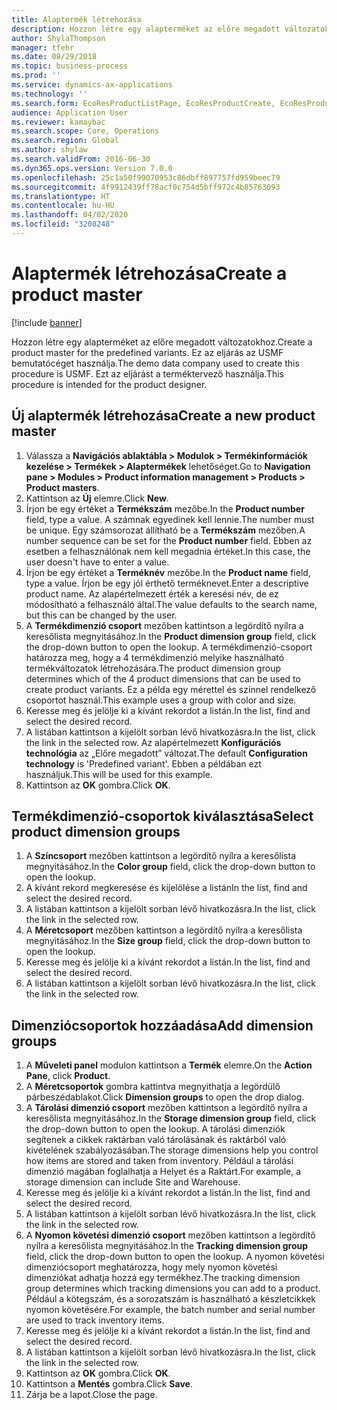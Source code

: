 ```yaml
---
title: Alaptermék létrehozása
description: Hozzon létre egy alapterméket az előre megadott változatokhoz.
author: ShylaThompson
manager: tfehr
ms.date: 08/29/2018
ms.topic: business-process
ms.prod: ''
ms.service: dynamics-ax-applications
ms.technology: ''
ms.search.form: EcoResProductListPage, EcoResProductCreate, EcoResProductDetails, EcoResProductInventoryDimensionGroups
audience: Application User
ms.reviewer: kamaybac
ms.search.scope: Core, Operations
ms.search.region: Global
ms.author: shylaw
ms.search.validFrom: 2016-06-30
ms.dyn365.ops.version: Version 7.0.0
ms.openlocfilehash: 25c1a50f99070953c86dbff897757fd959beec79
ms.sourcegitcommit: 4f9912439ff78acf0c754d5bff972c4b85763093
ms.translationtype: HT
ms.contentlocale: hu-HU
ms.lasthandoff: 04/02/2020
ms.locfileid: "3208248"
---
```

# <a name="create-a-product-master"></a><span data-ttu-id="4e392-103">Alaptermék létrehozása</span><span class="sxs-lookup"><span data-stu-id="4e392-103">Create a product master</span></span>

[!include [banner](../../includes/banner.md)]

<span data-ttu-id="4e392-104">Hozzon létre egy alapterméket az előre megadott változatokhoz.</span><span class="sxs-lookup"><span data-stu-id="4e392-104">Create a product master for the predefined variants.</span></span> <span data-ttu-id="4e392-105">Ez az eljárás az USMF bemutatócéget használja.</span><span class="sxs-lookup"><span data-stu-id="4e392-105">The demo data company used to create this procedure is USMF.</span></span> <span data-ttu-id="4e392-106">Ezt az eljárást a terméktervező használja.</span><span class="sxs-lookup"><span data-stu-id="4e392-106">This procedure is intended for the product designer.</span></span>


## <a name="create-a-new-product-master"></a><span data-ttu-id="4e392-107">Új alaptermék létrehozása</span><span class="sxs-lookup"><span data-stu-id="4e392-107">Create a new product master</span></span>
1. <span data-ttu-id="4e392-108">Válassza a **Navigációs ablaktábla > Modulok > Termékinformációk kezelése > Termékek > Alaptermékek** lehetőséget.</span><span class="sxs-lookup"><span data-stu-id="4e392-108">Go to **Navigation pane > Modules > Product information management > Products > Product masters**.</span></span>
2. <span data-ttu-id="4e392-109">Kattintson az **Új** elemre.</span><span class="sxs-lookup"><span data-stu-id="4e392-109">Click **New**.</span></span>
3. <span data-ttu-id="4e392-110">Írjon be egy értéket a **Termékszám** mezőbe.</span><span class="sxs-lookup"><span data-stu-id="4e392-110">In the **Product number** field, type a value.</span></span> <span data-ttu-id="4e392-111">A számnak egyedinek kell lennie.</span><span class="sxs-lookup"><span data-stu-id="4e392-111">The number must be unique.</span></span> <span data-ttu-id="4e392-112">Egy számsorozat állítható be a **Termékszám** mezőben.</span><span class="sxs-lookup"><span data-stu-id="4e392-112">A number sequence can be set for the **Product number** field.</span></span> <span data-ttu-id="4e392-113">Ebben az esetben a felhasználónak nem kell megadnia értéket.</span><span class="sxs-lookup"><span data-stu-id="4e392-113">In this case, the user doesn't have to enter a value.</span></span>
4. <span data-ttu-id="4e392-114">Írjon be egy értéket a **Terméknév** mezőbe.</span><span class="sxs-lookup"><span data-stu-id="4e392-114">In the **Product name** field, type a value.</span></span> <span data-ttu-id="4e392-115">Írjon be egy jól érthető terméknevet.</span><span class="sxs-lookup"><span data-stu-id="4e392-115">Enter a descriptive product name.</span></span> <span data-ttu-id="4e392-116">Az alapértelmezett érték a keresési név, de ez módosítható a felhasználó által.</span><span class="sxs-lookup"><span data-stu-id="4e392-116">The value defaults to the search name, but this can be changed by the user.</span></span>
5. <span data-ttu-id="4e392-117">A **Termékdimenzió csoport** mezőben kattintson a legördítő nyílra a keresőlista megnyitásához.</span><span class="sxs-lookup"><span data-stu-id="4e392-117">In the **Product dimension group** field, click the drop-down button to open the lookup.</span></span> <span data-ttu-id="4e392-118">A termékdimenzió-csoport határozza meg, hogy a 4 termékdimenzió melyike használható termékváltozatok létrehozására.</span><span class="sxs-lookup"><span data-stu-id="4e392-118">The product dimension group determines which of the 4 product dimensions that can be used to create product variants.</span></span> <span data-ttu-id="4e392-119">Ez a példa egy mérettel és színnel rendelkező csoportot használ.</span><span class="sxs-lookup"><span data-stu-id="4e392-119">This example uses a group with color and size.</span></span>
6. <span data-ttu-id="4e392-120">Keresse meg és jelölje ki a kívánt rekordot a listán.</span><span class="sxs-lookup"><span data-stu-id="4e392-120">In the list, find and select the desired record.</span></span>
7. <span data-ttu-id="4e392-121">A listában kattintson a kijelölt sorban lévő hivatkozásra.</span><span class="sxs-lookup"><span data-stu-id="4e392-121">In the list, click the link in the selected row.</span></span> <span data-ttu-id="4e392-122">Az alapértelmezett **Konfigurációs technológia** az „Előre megadott” változat.</span><span class="sxs-lookup"><span data-stu-id="4e392-122">The default **Configuration technology** is 'Predefined variant'.</span></span> <span data-ttu-id="4e392-123">Ebben a példában ezt használjuk.</span><span class="sxs-lookup"><span data-stu-id="4e392-123">This will be used for this example.</span></span>
8. <span data-ttu-id="4e392-124">Kattintson az **OK** gombra.</span><span class="sxs-lookup"><span data-stu-id="4e392-124">Click **OK**.</span></span>

## <a name="select-product-dimension-groups"></a><span data-ttu-id="4e392-125">Termékdimenzió-csoportok kiválasztása</span><span class="sxs-lookup"><span data-stu-id="4e392-125">Select product dimension groups</span></span>
1. <span data-ttu-id="4e392-126">A **Színcsoport** mezőben kattintson a legördítő nyílra a keresőlista megnyitásához.</span><span class="sxs-lookup"><span data-stu-id="4e392-126">In the **Color group** field, click the drop-down button to open the lookup.</span></span>
2. <span data-ttu-id="4e392-127">A kívánt rekord megkeresése és kijelölése a listán</span><span class="sxs-lookup"><span data-stu-id="4e392-127">In the list, find and select the desired record.</span></span>
3. <span data-ttu-id="4e392-128">A listában kattintson a kijelölt sorban lévő hivatkozásra.</span><span class="sxs-lookup"><span data-stu-id="4e392-128">In the list, click the link in the selected row.</span></span>
4. <span data-ttu-id="4e392-129">A **Méretcsoport** mezőben kattintson a legördítő nyílra a keresőlista megnyitásához.</span><span class="sxs-lookup"><span data-stu-id="4e392-129">In the **Size group** field, click the drop-down button to open the lookup.</span></span>
5. <span data-ttu-id="4e392-130">Keresse meg és jelölje ki a kívánt rekordot a listán.</span><span class="sxs-lookup"><span data-stu-id="4e392-130">In the list, find and select the desired record.</span></span>
6. <span data-ttu-id="4e392-131">A listában kattintson a kijelölt sorban lévő hivatkozásra.</span><span class="sxs-lookup"><span data-stu-id="4e392-131">In the list, click the link in the selected row.</span></span>

## <a name="add-dimension-groups"></a><span data-ttu-id="4e392-132">Dimenziócsoportok hozzáadása</span><span class="sxs-lookup"><span data-stu-id="4e392-132">Add dimension groups</span></span>
1. <span data-ttu-id="4e392-133">A **Műveleti panel** modulon kattintson a **Termék** elemre.</span><span class="sxs-lookup"><span data-stu-id="4e392-133">On the **Action Pane**, click **Product**.</span></span>
2. <span data-ttu-id="4e392-134">A **Méretcsoportok** gombra kattintva megnyithatja a legördülő párbeszédablakot.</span><span class="sxs-lookup"><span data-stu-id="4e392-134">Click **Dimension groups** to open the drop dialog.</span></span>
3. <span data-ttu-id="4e392-135">A **Tárolási dimenzió csoport** mezőben kattintson a legördítő nyílra a keresőlista megnyitásához.</span><span class="sxs-lookup"><span data-stu-id="4e392-135">In the **Storage dimension group** field, click the drop-down button to open the lookup.</span></span> <span data-ttu-id="4e392-136">A tárolási dimenziók segítenek a cikkek raktárban való tárolásának és raktárból való kivételének szabályozásában.</span><span class="sxs-lookup"><span data-stu-id="4e392-136">The storage dimensions help you control how items are stored and taken from inventory.</span></span> <span data-ttu-id="4e392-137">Például a tárolási dimenzió magában foglalhatja a Helyet és a Raktárt.</span><span class="sxs-lookup"><span data-stu-id="4e392-137">For example, a storage dimension can include Site and Warehouse.</span></span>
4. <span data-ttu-id="4e392-138">Keresse meg és jelölje ki a kívánt rekordot a listán.</span><span class="sxs-lookup"><span data-stu-id="4e392-138">In the list, find and select the desired record.</span></span>
5. <span data-ttu-id="4e392-139">A listában kattintson a kijelölt sorban lévő hivatkozásra.</span><span class="sxs-lookup"><span data-stu-id="4e392-139">In the list, click the link in the selected row.</span></span>
6. <span data-ttu-id="4e392-140">A **Nyomon követési dimenzió csoport** mezőben kattintson a legördítő nyílra a keresőlista megnyitásához.</span><span class="sxs-lookup"><span data-stu-id="4e392-140">In the **Tracking dimension group** field, click the drop-down button to open the lookup.</span></span> <span data-ttu-id="4e392-141">A nyomon követési dimenziócsoport meghatározza, hogy mely nyomon követési dimenziókat adhatja hozzá egy termékhez.</span><span class="sxs-lookup"><span data-stu-id="4e392-141">The tracking dimension group determines which tracking dimensions you can add to a product.</span></span> <span data-ttu-id="4e392-142">Például a kötegszám, és a sorozatszám is használható a készletcikkek nyomon követésére.</span><span class="sxs-lookup"><span data-stu-id="4e392-142">For example, the batch number and serial number are used to track inventory items.</span></span>
7. <span data-ttu-id="4e392-143">Keresse meg és jelölje ki a kívánt rekordot a listán.</span><span class="sxs-lookup"><span data-stu-id="4e392-143">In the list, find and select the desired record.</span></span>
8. <span data-ttu-id="4e392-144">A listában kattintson a kijelölt sorban lévő hivatkozásra.</span><span class="sxs-lookup"><span data-stu-id="4e392-144">In the list, click the link in the selected row.</span></span>
9. <span data-ttu-id="4e392-145">Kattintson az **OK** gombra.</span><span class="sxs-lookup"><span data-stu-id="4e392-145">Click **OK**.</span></span>
10. <span data-ttu-id="4e392-146">Kattintson a **Mentés** gombra.</span><span class="sxs-lookup"><span data-stu-id="4e392-146">Click **Save**.</span></span>
11. <span data-ttu-id="4e392-147">Zárja be a lapot.</span><span class="sxs-lookup"><span data-stu-id="4e392-147">Close the page.</span></span>

